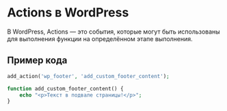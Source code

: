 # Actions в WordPress

В WordPress, Actions — это события, которые могут быть использованы для выполнения функции на определённом этапе выполнения.

## Пример кода

```php
add_action('wp_footer', 'add_custom_footer_content');

function add_custom_footer_content() {
    echo "<p>Текст в подвале страницы!</p>";
}
